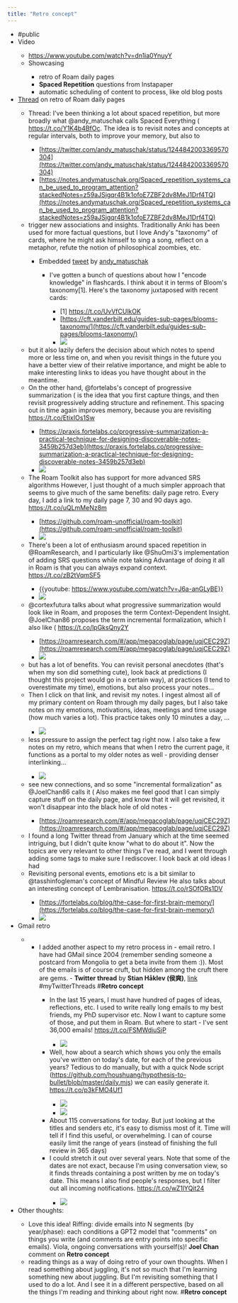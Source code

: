 ```yaml
---
title: "Retro concept"
---
```


- #public<span id='4ZeH0PCFC'/>
- Video<span id='FupF8ygh1'/>
    - https://www.youtube.com/watch?v=dn1ia0YnuyY<span id='rRSujccDl'/>
    - Showcasing<span id='awMaEGIT2'/>
        - retro of Roam daily pages<span id='wS_Y1Y_5E'/>
        - **Spaced Repetition** questions from Instapaper<span id='wx-_1J2GJ'/>
        - automatic scheduling of content to process, like old blog posts<span id='j4HWt4pBI'/>
- [Thread](https://twitter.com/houshuang/status/1245592946952384516) on retro of Roam daily pages<span id='7-MeuGwug'/>
    - Thread: I've been thinking a lot about spaced repetition, but more broadly what @andy_matuschak calls Spaced Everything ( https://t.co/Y1K4b4BfOc.  The idea is to revisit notes and concepts at regular intervals, both to improve your memory, but also to<span id='9c9TD8XhA'/>
        - [https://twitter.com/andy_matuschak/status/1244842003369570304](https://twitter.com/andy_matuschak/status/1244842003369570304)<span id='AcHe1g4QR'/>
        - [https://notes.andymatuschak.org/Spaced_repetition_systems_can_be_used_to_program_attention?stackedNotes=z59aJSjgqr4B1k1ofoE7ZBF2dv8MeJ1Drf4TQ](https://notes.andymatuschak.org/Spaced_repetition_systems_can_be_used_to_program_attention?stackedNotes=z59aJSjgqr4B1k1ofoE7ZBF2dv8MeJ1Drf4TQ)<span id='reon5sMRh'/>
    - trigger new associations and insights. Traditionally Anki has been used for more factual questions, but I love Andy's "taxonomy" of cards, where he might ask himself to sing a song, reflect on a metaphor, refute the notion of philosophical zoombies, etc.<span id='qhwV5is4Z'/>
        - Embedded [tweet](https://twitter.com/andy_matuschak/973020621847187500) by [andy_matuschak](https://twitter.com/andy_matuschak)<span id='hKEh8O23o'/>
            - I've gotten a bunch of questions about how I "encode knowledge" in flashcards. I think about it in terms of Bloom's taxonomy[1]. Here's the taxonomy juxtaposed with recent cards:<span id='WY3EE-MS4'/>
                - [1]  https://t.co/UvVfCUlkOK<span id='FSpNWZcEa'/>
                - [https://cft.vanderbilt.edu/guides-sub-pages/blooms-taxonomy/](https://cft.vanderbilt.edu/guides-sub-pages/blooms-taxonomy/)<span id='qcdKKY3Lc'/>
                - ![](https://pbs.twimg.com/media/DYDdBJMVMAAobpq.jpg)<span id='JwP-eVU6m'/>
    - but it also lazily defers the decision about which notes to spend more or less time on, and when you revisit things in the future you have a better view of their relative importance, and might be able to make interesting links to ideas you have thought about in the meantime.<span id='5soEJqsfL'/>
    - On the other hand, @fortelabs's concept of progressive summarization ( is the idea that you first capture things, and then revisit progressively adding structure and refinement. This spacing out in time again improves memory, because you are revisiting https://t.co/EtixIOs1Sw<span id='gWoJSOOu2'/>
        - [https://praxis.fortelabs.co/progressive-summarization-a-practical-technique-for-designing-discoverable-notes-3459b257d3eb](https://praxis.fortelabs.co/progressive-summarization-a-practical-technique-for-designing-discoverable-notes-3459b257d3eb)<span id='cAPVoGbb-'/>
        - ![](https://pbs.twimg.com/media/EUk5I6qUMAM3j2d.png)<span id='_OC1A-jpb'/>
    - The Roam Toolkit also has support for more advanced SRS algorithms  However, I just thought of a much simpler approach that seems to give much of the same benefits: daily page retro. Every day, I add a link to my daily page 7, 30 and 90 days ago. https://t.co/uQLmMeNz8m<span id='TBpIogPuX'/>
        - [https://github.com/roam-unofficial/roam-toolkit](https://github.com/roam-unofficial/roam-toolkit)<span id='x-q1jz2GM'/>
        - ![](https://pbs.twimg.com/media/EUk7tQhUcAA6mm3.png)<span id='alXlwE7hf'/>
    - There's been a lot of enthusiasm around spaced repetition in @RoamResearch, and I particularly like @ShuOmi3's implementation of adding SRS questions while note taking  Advantage of doing it all in Roam is that you can always expand context. https://t.co/zB2tVqmSF5<span id='0w7-k0gUj'/>
        - {{youtube: https://www.youtube.com/watch?v=J6a-anGLyBE}}<span id='rG4R4MgLa'/>
        - ![](https://pbs.twimg.com/media/EUk7WuiU0AAhdJ9.png)<span id='d3CTFAhpL'/>
    - @cortexfutura talks about what progressive summarization would look like in Roam, and proposes the term Context-Dependent Insight. @JoelChan86 proposes the term incremental formalization, which I also like ( https://t.co/lpGksQny2Y<span id='i4xL8QJLA'/>
        - [https://roamresearch.com/#/app/megacoglab/page/uqjCEC29Z](https://roamresearch.com/#/app/megacoglab/page/uqjCEC29Z)<span id='2VSFX-4Ry'/>
        - ![](https://pbs.twimg.com/media/EUk7P8wUMAU03_X.png)<span id='vJaTQunDa'/>
    - but has a lot of benefits. You can revisit personal anecdotes (that's when my son did something cute), look back at predictions (I thought this project would go in a certain way), at practices (I tend to overestimate my time), emotions, but also process your notes...<span id='d_ObMq8Rh'/>
    - Then I click on that link, and revisit my notes. I ingest almost all of my primary content on Roam through my daily pages, but I also take notes on my emotions, motivations, ideas, meetings and time usage (how much varies a lot). This practice takes only 10 minutes a day, ...<span id='fp04FCb5N'/>
        - ![](https://pbs.twimg.com/media/EUk74CIUMAAYIkU.png)<span id='f63PiY5W9'/>
    - less pressure to assign the perfect tag right now. I also take a few notes on my retro, which means that when I retro the current page, it functions as a portal to my older notes as well - providing denser interlinking...<span id='topgnMqT9'/>
        - ![](https://pbs.twimg.com/media/EUk4qK9UwAEq_Co.png)<span id='QrotxA2hv'/>
    - see new connections, and so some "incremental formalization" as @JoelChan86 calls it ( Also makes me feel good that I can simply capture stuff on the daily page, and know that it will get revisited, it won't disappear into the black hole of old notes -<span id='19-U61dNu'/>
        - [https://roamresearch.com/#/app/megacoglab/page/uqjCEC29Z](https://roamresearch.com/#/app/megacoglab/page/uqjCEC29Z)<span id='BBu8osZWe'/>
    - I found a long Twitter thread from January which at the time seemed intriguing, but I didn't quite know "what to do about it". Now the topics are very relevant to other things I've read, and I went through adding some tags to make sure I rediscover. I look back at old ideas I had<span id='TUR1_BDj-'/>
    - Revisiting personal events, emotions etc is a bit similar to @tasshinfogleman's concept of Mindful Review  He also talks about an interesting concept of Lembranisation. https://t.co/rSOfORs1DV<span id='CJnYHj10-'/>
        - [https://fortelabs.co/blog/the-case-for-first-brain-memory/](https://fortelabs.co/blog/the-case-for-first-brain-memory/)<span id='v8a008IOF'/>
        - ![](https://pbs.twimg.com/media/EUk5odCUMAQ-xzr.png)<span id='ZbNAu4IAz'/>
- Gmail retro<span id='GEb2r0kzE'/>
    - - I added another aspect to my retro process in  - email retro. I have had GMail since 2004 (remember sending someone a postcard from Mongolia to get a beta invite from them :)). Most of the emails is of course cruft, but hidden among the cruft there are gems. - **Twitter thread** by **Stian Håklev (侯爽)**, [link](https://twitter.com/houshuang/status/1249375388888903680) #myTwitterThreads #**Retro concept**<span id='Sy491fNmF'/>
        - In the last 15 years, I must have hundred of pages of ideas, reflections, etc. I used to write really long emails to my best friends, my PhD supervisor etc. Now I want to capture some of those, and put them in Roam. But where to start - I've sent 36,000 emails! https://t.co/FSMWdiuSjP<span id='76uy_5eka'/>
            - ![](https://pbs.twimg.com/media/EVaqL3WXQAcZeML.png)<span id='EslOeH5en'/>
        - Well, how about a search which shows you only the emails you've written on today's date, for each of the previous years? Tedious to do manually, but with a quick Node script (https://github.com/houshuang/hypothesis-to-bullet/blob/master/daily.mjs) we can easily generate it. https://t.co/p3kFMO4Uf1<span id='xHPJeL7cw'/>
            - ![](https://pbs.twimg.com/media/EVardKAXgAEzjbm.png)<span id='it8jfNZ7x'/>
            - ![](https://pbs.twimg.com/media/EVarxRUXYAMCic1.jpg)<span id='26Xe9Xv-r'/>
        - About 115 conversations for today. But just looking at the titles and senders etc, it's easy to dismiss most of it. Time will tell if I find this useful, or overwhelming. I can of course easily limit the range of years (instead of finishing the full review in 365 days)<span id='mJXuT_aRG'/>
        - I could stretch it out over several years. Note that some of the dates are not exact, because I'm using conversation view, so it finds threads containing a post written by me on today's date. This means I also find people's responses, but I filter out all incoming notifications. https://t.co/wZ1lYQit24<span id='c5sWOytDU'/>
            - ![](https://pbs.twimg.com/media/EVasMyGWkAYwrrk.png)<span id='4GdrOHvXP'/><span id='f5PDJR08b'/>
- Other thoughts:<span id='sBc-c94Yt'/>
    - Love this idea! Riffing: divide emails into N segments (by year/phase): each conditions a GPT2 model that "comments" on things you write (and comments are entry points into specific emails). Viola, ongoing conversations with yourself(s)! **Joel Chan** comment on **Retro concept**<span id='Cg-mVLu_5'/><span id='y7mdTIS_l'/>
    - reading things as a way of doing retro of your own thoughts. When I read something about juggling, it's not so much that I'm learning something new about juggling. But I'm revisiting something that I used to do a lot. And I see it in a different perspective, based on all the things I'm reading and thinking about right now. #**Retro concept**<span id='Pvh0h0vCI'/><span id='McNLaEgSC'/>
